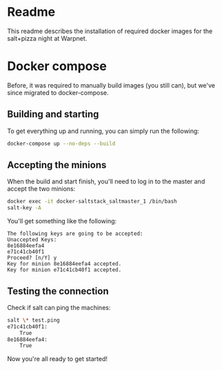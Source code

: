 # Readme
This readme describes the installation of required docker images for the salt+pizza night at Warpnet.

# Docker compose
Before, it was required to manually build images (you still can), but we've since migrated to docker-compose.


## Building and starting
To get everything up and running, you can simply run the following:

```bash
docker-compose up --no-deps --build
```

## Accepting the minions
When the build and start finish, you'll need to log in to the master and accept the two minions:
```bash
docker exec -it docker-saltstack_saltmaster_1 /bin/bash
salt-key -A 
```

You'll get something like the following:

```console
The following keys are going to be accepted:
Unaccepted Keys:
8e16884eefa4
e71c41cb40f1
Proceed? [n/Y] y
Key for minion 8e16884eefa4 accepted.
Key for minion e71c41cb40f1 accepted.
```

## Testing the connection
Check if salt can ping the machines:

```bash
salt \* test.ping
e71c41cb40f1:
    True
8e16884eefa4:
    True
```

Now you're all ready to get started!